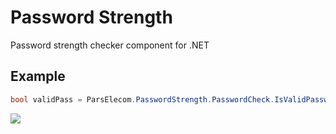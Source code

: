 # Password Strength
Password strength checker component for .NET

## Example
```c#
bool validPass = ParsElecom.PasswordStrength.PasswordCheck.IsValidPassword("password", 6, 0, 0, 1, 1, 1);
```



![](http://visit.parselecom.com/Api/Visit/12/C1876B)
